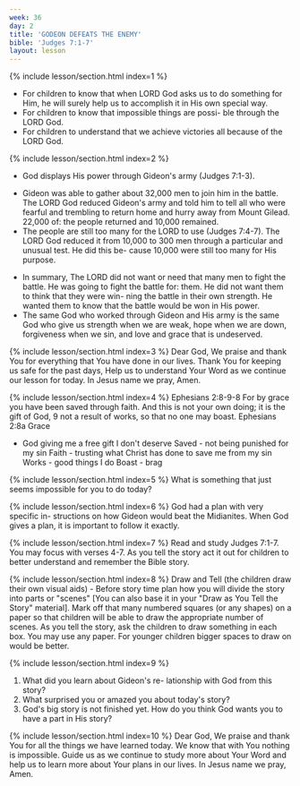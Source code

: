 ```yaml
---
week: 36
day: 2
title: 'GODEON DEFEATS THE ENEMY'
bible: 'Judges 7:1-7'
layout: lesson
---
```



{% include lesson/section.html index=1 %}
- For children to know that when LORD God asks us to do something for Him, he will surely help us to accomplish it in His own special way.
- For children to know that impossible things are possi- ble through the LORD God.
- For children to understand that we achieve victories all because of the LORD God.

{% include lesson/section.html index=2 %}
* God displays His power through Gideon's army (Judges 7:1-3).
- Gideon was able to gather about 32,000 men to join him in the battle. The LORD God reduced Gideon's army and told him to tell all who were fearful and trembling to return home and hurry away from Mount Gilead. 22,000 of: the people returned and 10,000 remained.
- The people are still too many for the LORD to use (Judges 7:4-7). The LORD God reduced it from 10,000 to 300 men through a particular and unusual test. He did this be- cause 10,000 were still too many for His purpose.
* In summary, The LORD did not want or need that many men to fight the battle. He was going to fight the battle for: them. He did not want them to think that they were win- ning the battle in their own strength. He wanted them to know that the battle would be won in His power.
* The same God who worked through Gideon and His army is the same God who give us strength when we are weak, hope when we are down, forgiveness when we sin, and love and grace that is undeserved.


{% include lesson/section.html index=3 %}
Dear God, We praise and thank You for everything that You have done in our lives. Thank You for keeping us safe for the past days, Help us to understand Your Word as we continue our lesson for today. In Jesus name we pray, Amen.


{% include lesson/section.html index=4 %}
Ephesians 2:8-9-8 For by grace you have been saved through faith. And this is not your own doing; it is the gift of God, 9 not a result of works, so that no one may boast. Ephesians 2:8a Grace
- God giving me a free gift I don't deserve
Saved - not being punished for my sin
Faith - trusting what Christ has done to save me from my sin
Works - good things I do
Boast - brag


{% include lesson/section.html index=5 %}
What is something that just seems impossible for you to do today?


{% include lesson/section.html index=6 %}
God had a plan with very specific in- structions on how Gideon would beat the Midianites. When God gives a plan, it is important to follow it exactly.


{% include lesson/section.html index=7 %}
 Read and study Judges 7:1-7. You may focus with verses 4-7. As you tell the story act it out for children to better understand and remember the Bible story.


{% include lesson/section.html index=8 %}
Draw and Tell (the children draw their own visual aids) - Before story time plan how you will divide the story into parts or "scenes" [You can also base it in your "Draw as You Tell the Story" material]. Mark off that many numbered squares (or any shapes) on a paper so that children will be able to draw the appropriate number of scenes. As you tell the story, ask the children to draw something in each box. You may use any paper. For younger children bigger spaces to draw on would be better.


{% include lesson/section.html index=9 %}
1. What did you learn about Gideon's re- lationship with God from this story?
2. What surprised you or amazed you about today's story?
3. God's big story is not finished yet. How do you think God wants you to have a part in His story?


{% include lesson/section.html index=10 %}
Dear God, We praise and thank You for all the things we have learned today. We know that with You nothing is impossible. Guide us as we continue to study more about Your Word and help us to learn more about Your plans in our lives. In Jesus name we pray, Amen.

